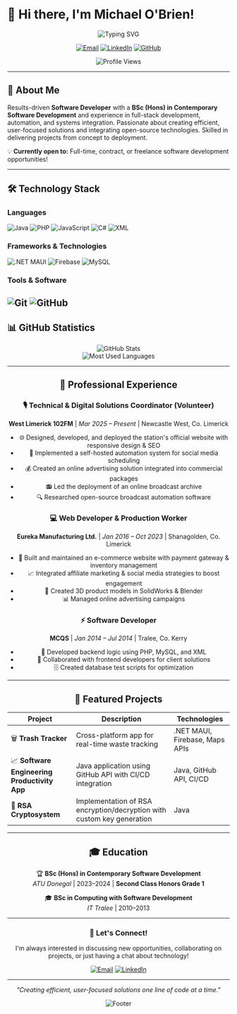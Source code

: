 # 👋 Hi there, I'm Michael O'Brien!

<div align="center">
  <img src="https://readme-typing-svg.herokuapp.com?font=Fira+Code&pause=1000&color=2E9EF7&center=true&vCenter=true&width=435&lines=Full-Stack+Software+Developer;Open+Source+Enthusiast;Always+Learning+New+Technologies" alt="Typing SVG" />
</div>

<div align="center">
  
  [![Email](https://img.shields.io/badge/Email-OBrien.Michael%40outlook.ie-red?style=for-the-badge&logo=gmail&logoColor=white)](mailto:OBrien.Michael@outlook.ie)
  [![LinkedIn](https://img.shields.io/badge/LinkedIn-michaeldob-blue?style=for-the-badge&logo=linkedin&logoColor=white)](https://linkedin.com/in/michaeldob)
  [![GitHub](https://img.shields.io/badge/GitHub-OBrien--Michael-black?style=for-the-badge&logo=github&logoColor=white)](https://github.com/OBrien-Michael)
  
  ![Profile Views](https://komarev.com/ghpvc/?username=OBrien-Michael&color=blueviolet&style=for-the-badge)
  
</div>

---

## 🚀 About Me

Results-driven **Software Developer** with a **BSc (Hons) in Contemporary Software Development** and experience in full-stack development, automation, and systems integration. Passionate about creating efficient, user-focused solutions and integrating open-source technologies. Skilled in delivering projects from concept to deployment.

💡 **Currently open to:** Full-time, contract, or freelance software development opportunities!

---

## 🛠️ Technology Stack

### Languages
![Java](https://img.shields.io/badge/Java-ED8B00?style=for-the-badge&logo=openjdk&logoColor=white)
![PHP](https://img.shields.io/badge/PHP-777BB4?style=for-the-badge&logo=php&logoColor=white)
![JavaScript](https://img.shields.io/badge/JavaScript-F7DF1E?style=for-the-badge&logo=javascript&logoColor=black)
![C#](https://img.shields.io/badge/C%23-239120?style=for-the-badge&logo=c-sharp&logoColor=white)
![XML](https://img.shields.io/badge/XML-FF6600?style=for-the-badge&logo=xml&logoColor=white)

### Frameworks & Technologies
![.NET MAUI](https://img.shields.io/badge/.NET_MAUI-512BD4?style=for-the-badge&logo=dotnet&logoColor=white)
![Firebase](https://img.shields.io/badge/Firebase-FFCA28?style=for-the-badge&logo=firebase&logoColor=black)
![MySQL](https://img.shields.io/badge/MySQL-4479A1?style=for-the-badge&logo=mysql&logoColor=white)

### Tools & Software
![Git](https://img.shields.io/badge/Git-F05032?style=for-the-badge&logo=git&logoColor=white)
![GitHub](https://img.shields.io/badge/GitHub-181717?style=for-the-badge&logo=github&logoColor=white)
---

## 📊 GitHub Statistics

<div align="center">
  <img src="https://github-readme-stats.vercel.app/api?username=OBrien-Michael&show_icons=true&theme=tokyonight&hide_border=true&count_private=true" alt="GitHub Stats" />

<div align="center">
  <img src="https://github-readme-stats.vercel.app/api/top-langs/?username=OBrien-Michael&layout=compact&theme=tokyonight&hide_border=true" alt="Most Used Languages" />
</div>

---

## 💼 Professional Experience

### 🎙️ Technical & Digital Solutions Coordinator (Volunteer)
**West Limerick 102FM** | *Mar 2025 – Present* | Newcastle West, Co. Limerick

- 🌐 Designed, developed, and deployed the station's official website with responsive design & SEO
- 🤖 Implemented a self-hosted automation system for social media scheduling
- 💰 Created an online advertising solution integrated into commercial packages
- 📻 Led the deployment of an online broadcast archive
- 🔍 Researched open-source broadcast automation software

### 💻 Web Developer & Production Worker
**Eureka Manufacturing Ltd.** | *Jan 2016 – Oct 2023* | Shanagolden, Co. Limerick

- 🛒 Built and maintained an e-commerce website with payment gateway & inventory management
- 📈 Integrated affiliate marketing & social media strategies to boost engagement
- 🎨 Created 3D product models in SolidWorks & Blender
- 📊 Managed online advertising campaigns

### ⚡ Software Developer
**MCQS** | *Jan 2014 – Jul 2014* | Tralee, Co. Kerry

- 🔧 Developed backend logic using PHP, MySQL, and XML
- 🤝 Collaborated with frontend developers for client solutions
- 🗄️ Created database test scripts for optimization

---

## 🎯 Featured Projects

<div align="center">

| Project | Description | Technologies |
|---------|-------------|--------------|
| 🗑️ **Trash Tracker** | Cross-platform app for real-time waste tracking | .NET MAUI, Firebase, Maps APIs |
| 📈 **Software Engineering Productivity App** | Java application using GitHub API with CI/CD integration | Java, GitHub API, CI/CD |
| 🔐 **RSA Cryptosystem** | Implementation of RSA encryption/decryption with custom key generation | Java |

</div>

---

## 🎓 Education

🏆 **BSc (Hons) in Contemporary Software Development**  
*ATU Donegal* | 2023–2024 | **Second Class Honors Grade 1**

🎓 **BSc in Computing with Software Development**  
*IT Tralee* | 2010–2013

---

<div align="center">
  
### 🤝 Let's Connect!
  
I'm always interested in discussing new opportunities, collaborating on projects, or just having a chat about technology!

[![Email](https://img.shields.io/badge/Email_Me-red?style=for-the-badge&logo=gmail&logoColor=white)](mailto:OBrien.Michael@outlook.ie)
[![LinkedIn](https://img.shields.io/badge/Connect_on_LinkedIn-blue?style=for-the-badge&logo=linkedin&logoColor=white)](https://linkedin.com/in/michaeldob)

---

*"Creating efficient, user-focused solutions one line of code at a time."*

![Footer](https://capsule-render.vercel.app/api?type=waving&color=gradient&height=100&section=footer)

</div>